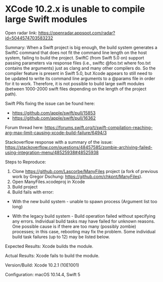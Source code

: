 # XCode 10.2.x is unable to compile large Swift modules

Open radar link: https://openradar.appspot.com/radar?id=5044574703583232

Summary:
When a Swift project is big enough, the build system generates a SwiftC command that does not fit the command line length on the host system, failing to build the project. SwiftC (from Swift 5.0 on) support passing parameters via response files (i.e., swiftc @foo.txt where foo.txt contains the arguments) just as clang and many other compilers do. So the compiler feature is present in Swift 5.0, but Xcode appears to still need to be updated to write its command line arguments to a @params file in order for it to work. Therefore, it is not possible to build large swift modules (between 1000-2000 swift files depending on the length of the project path).

Swift PRs fixing the issue can be found here:
- https://github.com/apple/swift/pull/15853
- https://github.com/apple/swift/pull/16362

Forum thread here: https://forums.swift.org/t/swift-compilation-reaching-arg-max-limit-causing-xcode-build-failure/6494/3

Stackoverflow response with a summary of the issue: https://stackoverflow.com/questions/48457585/zombie-archiving-failed-using-integration-menu/48525938#48525938

Steps to Reproduce:
1. Clone https://github.com/Lascorbe/ManyFiles project (a fork of previous work by Gregor Dschung: https://github.com/chkpnt/ManyFiles).
2. Open ManyFiles.xcodeproj in Xcode
3. Build project
4. Build fails with error:

- With the new build system -
unable to spawn process (Argument list too long)

- With the legacy build system -
Build operation failed without specifying any errors. Individual build tasks may have failed for unknown reasons. One possible cause is if there are too many (possibly zombie) processes; in this case, rebooting may fix the problem. Some individual build task failures (up to 12) may be listed below.

Expected Results:
Xcode builds the module.

Actual Results:
Xcode fails to build the module.

Version/Build:
Xcode 10.2.1 (10E1001)

Configuration:
macOS 10.14.4, Swift 5
